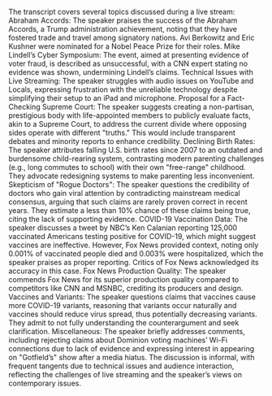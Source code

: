 The transcript covers several topics discussed during a live stream:
Abraham Accords: The speaker praises the success of the Abraham Accords, a Trump administration achievement, noting that they have fostered trade and travel among signatory nations. Avi Berkowitz and Eric Kushner were nominated for a Nobel Peace Prize for their roles.
Mike Lindell’s Cyber Symposium: The event, aimed at presenting evidence of voter fraud, is described as unsuccessful, with a CNN expert stating no evidence was shown, undermining Lindell’s claims.
Technical Issues with Live Streaming: The speaker struggles with audio issues on YouTube and Locals, expressing frustration with the unreliable technology despite simplifying their setup to an iPad and microphone.
Proposal for a Fact-Checking Supreme Court: The speaker suggests creating a non-partisan, prestigious body with life-appointed members to publicly evaluate facts, akin to a Supreme Court, to address the current divide where opposing sides operate with different "truths." This would include transparent debates and minority reports to enhance credibility.
Declining Birth Rates: The speaker attributes falling U.S. birth rates since 2007 to an outdated and burdensome child-rearing system, contrasting modern parenting challenges (e.g., long commutes to school) with their own "free-range" childhood. They advocate redesigning systems to make parenting less inconvenient.
Skepticism of "Rogue Doctors": The speaker questions the credibility of doctors who gain viral attention by contradicting mainstream medical consensus, arguing that such claims are rarely proven correct in recent years. They estimate a less than 10% chance of these claims being true, citing the lack of supporting evidence.
COVID-19 Vaccination Data: The speaker discusses a tweet by NBC’s Ken Calanian reporting 125,000 vaccinated Americans testing positive for COVID-19, which might suggest vaccines are ineffective. However, Fox News provided context, noting only 0.001% of vaccinated people died and 0.003% were hospitalized, which the speaker praises as proper reporting. Critics of Fox News acknowledged its accuracy in this case.
Fox News Production Quality: The speaker commends Fox News for its superior production quality compared to competitors like CNN and MSNBC, crediting its producers and design.
Vaccines and Variants: The speaker questions claims that vaccines cause more COVID-19 variants, reasoning that variants occur naturally and vaccines should reduce virus spread, thus potentially decreasing variants. They admit to not fully understanding the counterargument and seek clarification.
Miscellaneous: The speaker briefly addresses comments, including rejecting claims about Dominion voting machines’ Wi-Fi connections due to lack of evidence and expressing interest in appearing on "Gotfield’s" show after a media hiatus.
The discussion is informal, with frequent tangents due to technical issues and audience interaction, reflecting the challenges of live streaming and the speaker’s views on contemporary issues.